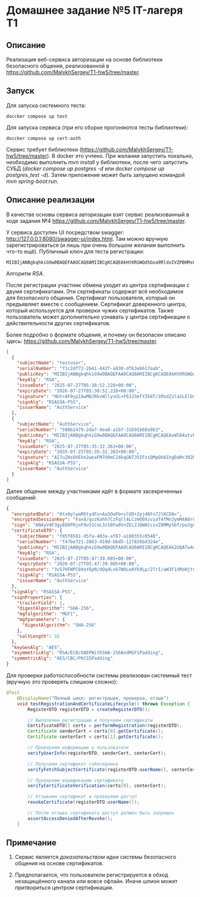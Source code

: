 # Домашнее задание №5 IT-лагеря Т1

## Описание
Реализация веб-сервиса авторизации на основе библиотеки 
безопасного общения, реализованной в https://github.com/MalykhSergey/T1-hw5/tree/master.

## Запуск
Для запуска системного теста:
```shell
doccker compose up test
```

Для запуска сервиса (при его сборке прогоняются тесты библиотеки):

```shell
doccker compose up cert-auth
```

Сервис требует библиотеки (https://github.com/MalykhSergey/T1-hw5/tree/master). В docker это учтено.
При желании запустить локально, необходимо выполнить *mvn install* у библиотеки, после чего
запустить СУБД (*docker compose up postgres -d* или *docker compose up postgres_test -d*). Затем приложение
может быть запущено командой *mvn spring-boot:run*.

## Описание реализации

В качестве основы сервиса авторизации взят сервис реализованный в ходе задания №4 https://github.com/MalykhSergey/T1-hw5/tree/master.

У сервиса доступен UI посредством swagger: http://127.0.0.1:8080/swagger-ui/index.html. 
Там можно вручную зарегистрироваться (и лишь при очень большом желании выполнить что-то ещё).
Публичный ключ для теста регистрации:
```
MIIBIjANBgkqhkiG9w0BAQEFAAOCAQ8AMIIBCgKCAQEAkHtKRGWQd5Goa9RldxIVZPBHMx8AW828n8+zmzex3F2SRWqItRm4L7AisooIOKIkhXEzLokDEmo6NfMhKydHBJl9KEczfQnKq+8v2e1109BwigDYnvMz5dooQe8BoLu7moFXC25H9or1YssnBVSUdh5masrklksOLkKolDtn1XqKUDlk00iu4dJJzWZUJAoRLtK+phtD8A9aUT3JamFCky41oRQThoJLzwVrW29q6GQQDlyuy2GyCgv9nERYyn2suGvnXE+p/pRQjNBehKnBVLojv2udMAovvWx4Z9cJpEg4tytwuJ5V3D9bESOwDraFHGetybGOVQybi5CVsDaRYQIDAQAB
```
Алгоритм *RSA*.

После регистрации участник обмена уходит из центра сертификации с двумя сертификатами.
Эти сертификаты содержат всё необходимое для безопасного общения. Сертификат пользователя, который он предъявляет
вместе с сообщением. Сертификат доверенного центра, который используется для проверки чужих сертификатов. Также пользователь
может дополнительно узнавать у центра сертификации о действительности других сертификатов.

Более подробно о формате общения, и почему он безопасен описано здесь: https://github.com/MalykhSergey/T1-hw5/tree/master.
```json
[
  {
    "subjectName": "testuser",
    "serialNumber": "f1c2df72-2641-442f-a930-df63e6617aab",
    "publicKey": "MIIBIjANBgkqhkiG9w0BAQEFAAOCAQ8AMIIBCgKCAQEAkHtKRGWQd5Goa9RldxIVZPBHMx8AW828n8+zmzex3F2SRWqItRm4L7AisooIOKIkhXEzLokDEmo6NfMhKydHBJl9KEczfQnKq+8v2e1109BwigDYnvMz5dooQe8BoLu7moFXC25H9or1YssnBVSUdh5masrklksOLkKolDtn1XqKUDlk00iu4dJJzWZUJAoRLtK+phtD8A9aUT3JamFCky41oRQThoJLzwVrW29q6GQQDlyuy2GyCgv9nERYyn2suGvnXE+p/pRQjNBehKnBVLojv2udMAovvWx4Z9cJpEg4tytwuJ5V3D9bESOwDraFHGetybGOVQybi5CVsDaRYQIDAQAB",
    "keyAlg": "RSA",
    "issueDate": "2025-07-27T05:38:52.228+00:00",
    "expiryDate": "2026-07-27T05:38:52.228+00:00",
    "signature": "HUt+AF0ypIAwMQJRkvWllysUL+F63JSmfYZk8T/1MxdZzlaSLElbCrJbXuTE+qA2sIoIDNhyshW0127ONFNkN9phBFAH5Y9LS+r4ckNwYbrYqZrfmVOPN/GUat7m7JAkDYoKp21JGKj3GyNMkA7g5lOakG15DryCo4ixbzfZjUi3Hhm7SoJbgZ4s6l9uF0sGqNOZY1lQcSuVMlxtVnxcJT5+YNJ7gOvCqZS4f5KaC+zXGOH/6SyhBLoBvZLIkJmjDdDMzOsYjOjuS67CzUFHl/gpF8KiYV7nMNKVyi/nX/XOCD3dnm3Nfwtf6dzAlM5F57ll0rzJqWSdidYL+qvCQw==",
    "signAlg": "RSASSA-PSS",
    "issuerName": "AuthService"
  },
  {
    "subjectName": "AuthService",
    "serialNumber": "590b2479-2da7-4ea8-a1b7-31b91b68a9b3",
    "publicKey": "MIIBIjANBgkqhkiG9w0BAQEFAAOCAQ8AMIIBCgKCAQEAxW584utvFsYg1cCOMw0Y8dHakIS85i8GtWsmwgBBkWANAXjyNoKlsHiOQMncP3r2le4DSpGi2x3lG8ddmarEv1dnahWYWe7ZqSz3OEkPfQyFsKcBCiRbJdA+M9ohLv8A67UjPHyrlxiJ+5APUdU2fa+rli1VRktRR9BC+zoos0tNt+r/V+zhx+1noa/j1weM0GPBVzRzW8Q5b+OJ5YA6oCeS5wGpWDjpw2jTIj2o/T3AtZ8hqlnKyw2gyslAZ/3d3CC7wAmDt/jOs3oist4+lJ9O/VYKPHERPkc8lVkMS4p+Eu+JnPcEF9yK3ACiA0wr7zp1V19dVAeE9ceM4W5nzQIDAQAB",
    "keyAlg": "RSA",
    "issueDate": "2025-07-27T05:35:32.363+00:00",
    "expiryDate": "2035-07-25T05:35:32.363+00:00",
    "signature": "AI7uZHsOVEXn2weaFM7U9mC24kqGN7JOIFziQMpDb81hgDaM+302KsglUsGj5kCI/pcv44qFSt2oem671/3oi3fa9lhyFNnQ5aavT1BPUZQtqLMR5gNnvPf6Q+EGFijv8lnSdbf17S3rJ+2GBiEv/gx5ClpBKuQdsmq5GN/q4pRE5D4ao9WxWxKnFrZk7zIuvA5bPDm4NwMoqHfnaPYQ0jiFvn2QALDmUKR9TxqIA/sct+YcCc1/Gsyq4QhNxv9ip9WZGzExLUva7dK61UAPqeuA53/OQqHc84lPfPz8e1POlsIgxIWLoDMJxX+sFcbB3znZq3pg/+66/OXE8MNMyg==",
    "signAlg": "RSASSA-PSS",
    "issuerName": "AuthService"
  }
]
```

Далее общение между участниками идёт в формате засекреченных сообщений:
```json
{
  "encryptedData": "0tx0ylwaMXtydFo+Aa3OwFb+ylUD+2pj4Bfn7JlKCDA=",
  "encryptedSessionKey": "Fax8/qszKahh7CzFqlt4LCzHO0XzvioT4fMn3ymM4A8rCHWs5KRAaigyX94Ssmvi0axAb4f6f+OXKWgZsgUUGRpQZvmVnLEJWpx6bzzgdtFSpwdWGpzQ3B1HBKbTyWhRgBtbxoObFM6+fVTsLgzpfYDdH37UC+1PKjB2DQybNX+yOOtIjO2seiYQIcR7mUFwotjuy+shZ50yx1hpzdbMcu8mVRDz+LgiF2njmGuT9Bcub0nKc7mg0Pb/SpcRVz4KU5OR6WeT72PUrsjCAohQ/m0u6gSP6pmq1i/GEFSLNKh7FUAgnkR4jaP5HvYcssJXej2IKuY04jxL0H3QwR+EhA==",
  "sign": "AN4yV4F3gy8O6PHjoF0o51CeL3z18Fw8VnZEL2JQWACczxZ8MMySbf/pwJgnS1tpMR1ybGAhWjravK20ZQEx6nnCdK6dM3hqLyWmb/qmPYvDgSvneJGhclFPW6vrdj13T0sADkEEQMIuc4uWQgU2luJVGaCzA/EFs2wo6wdCbC52D541WOq5KSkbfeAB4fxTD/CpSQXcKH0LkyoRteAC4gKj2qWCV32rFJkIpt6scgGprF/CD4TOnOQ2klaC4wUTZxaTwqOrVwu3OvLSAL/gE0InSQRkiGoa7PZfTMWEVCxttOTii9VJRVKpcuMYqee55sU49Ko2JWMn2MHn9Mi+gg==",
  "certificateDTO": {
    "subjectName": "f85f8561-d5fa-403a-af87-a186555c0540",
    "serialNumber": "f47be721-2863-419d-bbd5-127826bd324e",
    "publicKey": "MIIBIjANBgkqhkiG9w0BAQEFAAOCAQ8AMIIBCgKCAQEAk2UQATw4oaDi8CszOHOt7gvO0dG4wArqzfsXzrCHXqZ+Z494Fz5LxdRD28TmTqRI2PJ27L6xuDwpD5BEpYBwftq67L0wFO7QA17q5ihEvDqEja8fmfVdlufKOQ/+sRmQtn40H3+sxxcxUVjCXA9v9DK9d06/xi4HSoeBvZ7nRu9ixE/hAg3CHpR1P2NoP98DaZbn0RmEYDTFRkJTvFtkmpsHxblccUQnCUQ8w2CpvUl2owIlbZThOlk06gqao6TLoN/Kwan3MuAXZtyBCUQkrjyC2/ybsoEcki9aYJrktahhXADg86xGeI9NzJg6Qh3lOClQMYaAyxm6dfIOqloJKwIDAQAB",
    "keyAlg": "RSA",
    "issueDate": "2025-07-27T05:47:39.085+00:00",
    "expiryDate": "2026-07-27T05:47:39.085+00:00",
    "signature": "3v57HFWPC8XoY6pN/dQq4Lvb7WOLeAYk9Lp/2TrI/aW3F1XMaHjtCfiqtfPJX3nBbfrpO8R3HuwSvG9y7hg9vNXgBN/ULLHwbP73+0Tg4VzJWU2Ta1lVwdSTLqRUE9shsMd77AlG/uR6jvkDAfCGWKTaB1xxcnfjx850NlD/P+Ocz7XprNm9HXlU2uwFS8zrOycWFfWrnVCIjz0ZO3tDkFz5mxIWd3PPuXJZ+/XknjM1MEaBbjLIkyz4punj9E16iZLYITsXkzvogT324y0HvSo6tMw+vhbzCzWekaKBX2pWm8gizmh0FY6gtmlvivbu5OId95PHVJ4X/jqdPdmHMA==",
    "signAlg": "RSASSA-PSS",
    "issuerName": "AuthService"
  },
  "signAlg": "RSASSA-PSS",
  "signProperties": {
    "trailerField": 1,
    "digestAlgorithm": "SHA-256",
    "mgfalgorithm": "MGF1",
    "mgfparameters": {
      "digestAlgorithm": "SHA-256"
    },
    "saltLength": 32
  },
  "keyGenAlg": "AES",
  "asymmetricAlg": "RSA/ECB/OAEPWithSHA-256AndMGF1Padding",
  "symmetricAlg": "AES/CBC/PKCS5Padding"
}
```

Для проверки работоспособности системы реализован системный тест (вручную это проверять слишком сложно):
```java
@Test
    @DisplayName("Полный цикл: регистрация, проверка, отзыв")
    void testRegistrationAndCertificateLifecycle() throws Exception {
        RegisterDTO registerDTO = createRegisterDTO();

        // Выполняем регистрацию и получаем сертификаты
        CertificateDTO[] certs = performRegistration(registerDTO);
        Certificate senderCert = certs[0].getCertificate();
        Certificate centerCert = certs[1].getCertificate();

        // Проверяем информацию о пользователе
        verifyUserInfo(registerDTO, senderCert, centerCert);

        // Получаем сертификат собеседника
        verifyFetchSubjectCertificate(registerDTO.userName(), centerCert, certs[0]);

        // Проверяем верификацию сертификата
        verifyCertificateVerification(certs[0], centerCert);

        // Отзываем сертификат и проверяем доступ
        revokeCertificate(registerDTO.userName());

        // После отзыва сертификата доступ должен быть запрещен
        assertAccessDeniedAfterRevoke();
    }
```

## Примечание

1. Сервис является *доказательством идеи* системы безопасного общения на основе сертификатов.

2. Предполагается, что пользователи регистрируется в обход незащищённого канала или вовсе офлайн.
   Иначе шпион может притвориться центром сертификации.

